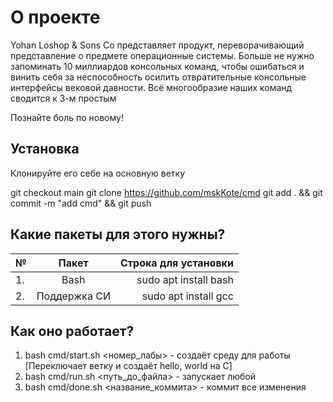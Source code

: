 # О проекте
Yohan Loshop & Sons Co представляет продукт, переворачивающий представление о предмете операционные системы.
Больше не нужно запоминать 10 миллиардов консольных команд, чтобы ошибаться и винить себя за неспособность осилить отвратительные консольные интерфейсы вековой давности. Всё многообразие наших команд сводится к 3-м простым

Познайте боль по новому!

## Установка
Клонируйте его себе на основную ветку

  git checkout main
  git clone https://github.com/mskKote/cmd
  git add . && git commit -m "add cmd" && git push

## Какие пакеты для этого нужны?

| №  | Пакет                     | Строка для установки   |
| ---|:-------------------------:| ----------------------:|
| 1. | Bash                      |  sudo apt install bash |
| 2. | Поддержка СИ              |  sudo apt install gcc  |

## Как оно работает? 
1. bash cmd/start.sh <номер_лабы> - создаёт среду для работы [Переключает ветку и создаёт hello, world на C]
2. bash cmd/run.sh <путь_до_файла> - запускает любой 
3. bash cmd/done.sh <название_коммита> - коммит все изменения
